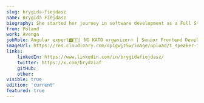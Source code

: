 ```yaml
---
slug: brygida-fiejdasz
name: Brygida Fiejdasz
biography: She started her journey in software development as a Full Stack Developer, but her love for Angular led her to specialize in Frontend Development. Currently, she leads the Frontend Competence Center at Avenga, guiding projects and encouraging her colleagues to grow, yet she still finds time to code. Angular is her main focus, and she is committed to mastering it to create great web experiences. Outside of work, she enjoys exploring new destinations, learning Spanish, and spending quality time with her cats. She also runs a YouTube channel called Speed Date with Angular, where she shares short tips and tutorials on Angular. Additionally, she is becoming more involved in conferences and meetups, often taking the stage as a speaker. She is also the organizer of ngKato in Poland, bringing the Angular community together through local events and knowledge sharing.
from: Poland
work: Avenga
jobRole: Angular expert🅰️🧑‍💻| NG KATO organizer🔥 | Senior Frontend Developer
imageUrl: https://res.cloudinary.com/dp1gwjz5w/image/upload/t_speaker-image/v1742481275/ngrome-speaker/brygida-fiejdasz_f2m0bj.jpg
links:
    linkedIn: https://www.linkedin.com/in/brygidafiejdasz/
    twitter: https://x.com/brydziaf
    gitHub: 
    other: 
visible: true
edition: 'current'
featured: true
---
```

